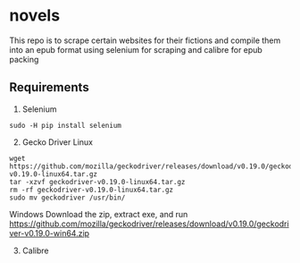 # novels
This repo is to scrape certain websites for their fictions and compile them into an epub format using selenium for scraping and calibre for epub packing

## Requirements
1. Selenium
```shell
sudo -H pip install selenium
```

2. Gecko Driver
Linux
```shell
wget https://github.com/mozilla/geckodriver/releases/download/v0.19.0/geckodriver-v0.19.0-linux64.tar.gz
tar -xzvf geckodriver-v0.19.0-linux64.tar.gz
rm -rf geckodriver-v0.19.0-linux64.tar.gz
sudo mv geckodriver /usr/bin/
```
Windows
Download the zip, extract exe, and run
https://github.com/mozilla/geckodriver/releases/download/v0.19.0/geckodriver-v0.19.0-win64.zip

3. Calibre
